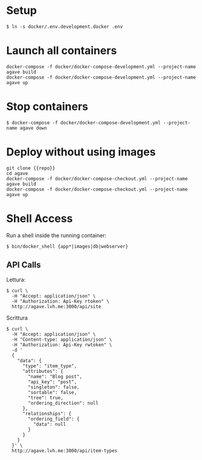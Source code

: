 # Setup

```shell
$ ln -s docker/.env.development.docker .env
```

# Launch all containers

```shell
docker-compose -f docker/docker-compose-development.yml --project-name agave build
docker-compose -f docker/docker-compose-development.yml --project-name agave up
```

# Stop containers

```shell
$ docker-compose -f docker/docker-compose-development.yml --project-name agave down
```

# Deploy without using images

```
git clone {{repo}}
cd agave
docker-compose -f docker/docker-compose-checkout.yml --project-name agave build
docker-compose -f docker/docker-compose-checkout.yml --project-name agave up
```

# Shell Access

Run a shell inside the running container:

```shell
$ bin/docker_shell {app*|images|db|webserver}
```

## API Calls

Lettura:

```shell
$ curl \
  -H "Accept: application/json" \
  -H "Authorization: Api-Key rtoken" \
  http://agave.lvh.me:3000/api/site
```

Scrittura

```shell
$ curl \
  -H "Accept: application/json" \
  -H "Content-type: application/json" \
  -H "Authorization: Api-Key rwtoken" \
  -d '
  {
    "data": {
      "type": "item_type",
      "attributes": {
        "name": "Blog post",
        "api_key": "post",
        "singleton": false,
        "sortable": false,
        "tree": true,
        "ordering_direction": null
      },
      "relationships": {
        "ordering_field": {
          "data": null
        }
      }
    }
  }' \
  http://agave.lvh.me:3000/api/item-types
```
